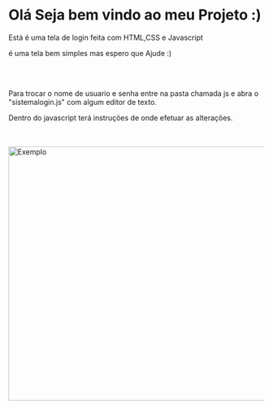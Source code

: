 <h1>Olá Seja bem vindo ao meu Projeto :)</h1>
    <p>Está é uma tela de login feita com HTML,CSS e Javascript</p>
    <p>é uma tela bem simples mas espero que Ajude :)</p>
    <br><br>
    <p>Para trocar o nome de usuario e senha entre na pasta chamada js e abra o "sistemalogin.js" com algum editor de texto.</p>
    <p>Dentro do javascript terá instruções de onde efetuar as alterações. </p>
    <br><br>
<img border-radius="18px" height="500px" width="900px" src="https://i.imgur.com/c8S0Zsl.png" alt="Exemplo">
